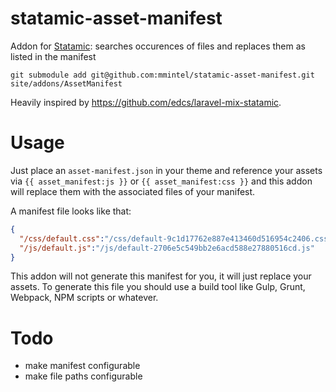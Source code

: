 # statamic-asset-manifest
Addon for [Statamic](https://statamic.com?rfsn=1226699.c208cc): searches occurences of files and replaces them as listed in the manifest

`git submodule add git@github.com:mmintel/statamic-asset-manifest.git site/addons/AssetManifest`

Heavily inspired by https://github.com/edcs/laravel-mix-statamic.

# Usage
Just place an `asset-manifest.json` in your theme and reference your assets via `{{ asset_manifest:js }}` or `{{ asset_manifest:css }}` and this addon will replace them with the associated files of your manifest.

A manifest file looks like that:
```JSON
{
  "/css/default.css":"/css/default-9c1d17762e887e413460d516954c2406.css",
  "/js/default.js":"/js/default-2706e5c549bb2e6acd588e27880516cd.js"
}
```

This addon will not generate this manifest for you, it will just replace your assets. To generate this file you should use a build tool like Gulp, Grunt, Webpack, NPM scripts or whatever.

# Todo
* make manifest configurable
* make file paths configurable

